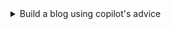 <details><summary>
  Build a blog using copilot's advice
</summary>
That's a great challenge! Building a blog from scratch will give you full control over its design and functionality. Here's a step-by-step guide to help you get started:

### 1. Set Up Your Development Environment
- **Text Editor/IDE**: Use a code editor like Visual Studio Code, Sublime Text, or Atom.
- **Version Control**: Set up Git for version control and create a repository on GitHub or GitLab.

### 2. Plan Your Blog Structure
- **Outline Features**: Decide on the features you want (e.g., posts, comments, user authentication).
- **Design Layout**: Sketch the layout of your blog, including the homepage, post pages, and admin panel.

### 3. Set Up the Backend
- **Choose a Language and Framework**: Popular choices include:
  - **Node.js with Express**: For a JavaScript-based backend.
  - **Python with Flask or Django**: For a Python-based backend.
  - **Ruby on Rails**: For a Ruby-based backend.
- **Database**: Choose a database like MySQL, PostgreSQL, or MongoDB to store your data.

### 4. Develop the Backend
- **Set Up Server**: Create routes for your blog (e.g., home, post, create post, edit post).
- **Database Models**: Define models for your posts, users, and comments.
- **Authentication**: Implement user authentication for admin access.

### 5. Set Up the Frontend
- **HTML/CSS**: Create the basic structure and style of your blog.
- **JavaScript**: Add interactivity with vanilla JavaScript or a framework like React, Vue, or Angular.

### 6. Connect Frontend and Backend
- **API Endpoints**: Create API endpoints in your backend to handle CRUD operations (Create, Read, Update, Delete).
- **AJAX/Fetch**: Use AJAX or Fetch API to communicate between the frontend and backend.

### 7. Implement Features
- **Post Management**: Allow users to create, edit, and delete posts.
- **Comments**: Enable users to comment on posts.
- **User Authentication**: Secure your admin panel with login functionality.

### 8. Style Your Blog
- **CSS Frameworks**: Use frameworks like Bootstrap or Tailwind CSS for responsive design.
- **Custom Styles**: Add custom CSS to match your desired look and feel.

### 9. Test Your Blog
- **Unit Testing**: Write tests for your backend and frontend components.
- **Integration Testing**: Ensure all parts of your blog work together seamlessly.

### 10. Deploy Your Blog
- **Hosting**: Choose a hosting provider like Heroku, Vercel, or DigitalOcean.
- **Domain Name**: Register a domain name and link it to your hosting provider.

### 11. Maintain and Update
- **Bug Fixes**: Regularly check for and fix any bugs.
- **New Features**: Continuously add new features and improvements based on user feedback.

Building a blog from scratch is a rewarding experience that will deepen your understanding of web development. If you need more detailed guidance on any of these steps, feel free to ask! 😊
</details>
